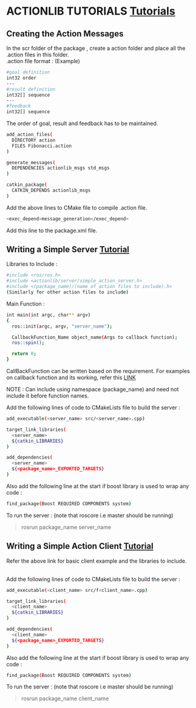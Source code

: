 # ACTIONLIB TUTORIALS [Tutorials](http://wiki.ros.org/actionlib_tutorials/Tutorials)

## Creating the Action Messages

In the scr folder of the package , create a action folder and place all the .action files in this folder.<br />
.action file format : (Example)

```sh
#goal definition
int32 order
---
#result definition
int32[] sequence
---
#feedback
int32[] sequence
```

The order of goal, result and feedback has to be maintained.

```sh
add_action_files(
  DIRECTORY action
  FILES Fibonacci.action
)

generate_messages(
  DEPENDENCIES actionlib_msgs std_msgs
)

catkin_package(
  CATKIN_DEPENDS actionlib_msgs
)
```
Add the above lines to CMake file to compile .action file.

```sh
<exec_depend>message_generation</exec_depend>
```
Add this line to the package.xml file.

## Writing a Simple Server [Tutorial](http://wiki.ros.org/actionlib_tutorials/Tutorials/SimpleActionServer%28ExecuteCallbackMethod%29)

Libraries to Include :

```sh
#include <ros/ros.h>
#include <actionlib/server/simple_action_server.h>
#include <(package_name)/(name of action files to include).h>
(Similarly for other action files to include)
```

Main Function :

```sh
int main(int argc, char** argv)
{
  ros::init(argc, argv, "server_name");

  CallbackFunction_Name object_name(Args to callback function);
  ros::spin();

  return 0;
}
```

CallBackFunction can be written based on the requirement. For examples on callback function and its working, refer this [LINK](http://wiki.ros.org/actionlib_tutorials/Tutorials/SimpleActionServer%28ExecuteCallbackMethod%29)<br />

NOTE : Can include using namespace (package_name) and need not include it before function names.<br /> 

Add the following lines of code to CMakeLists file to build the server :

```sh
add_executable(<server_name> src/<server_name>.cpp)

target_link_libraries(
  <server_name>
  ${catkin_LIBRARIES}
)

add_dependencies(
  <server_name>
  ${<package_name>_EXPORTED_TARGETS}
)
```

Also add the following line at the start if boost library is used to wrap any code :

```sh
find_package(Boost REQUIRED COMPONENTS system)
```

To run the server : (note that roscore i.e master should be running)

>rosrun package_name server_name

## Writing a Simple Action Client [Tutorial](http://wiki.ros.org/actionlib_tutorials/Tutorials/SimpleActionClient)

Refer the above link for basic client example and the libraries to include.<br /><br />

Add the following lines of code to CMakeLists file to build the server :

```sh
add_executable(<client_name> src/f<client_name>.cpp)

target_link_libraries( 
  <client_name>
  ${catkin_LIBRARIES}
)

add_dependencies(
  <client_name>
  ${<package_name>_EXPORTED_TARGETS}
)
```

Also add the following line at the start if boost library is used to wrap any code :

```sh
find_package(Boost REQUIRED COMPONENTS system)
```

To run the server : (note that roscore i.e master should be running)

>rosrun package_name client_name

















































>
